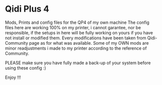 # Qidi Plus 4
Mods, Prints and config files for the QP4 of my own machine
The config files here are working 100% on my printer, i cannot garantee, nor be responsible, if the setups in here will be fully working on yours if you have not install or modified them.
Every modifications have been taken from Qidi-Community page as for what was available.
Some of my OWN mods are minor readjustments i made to my printer according to the reference of Community.

PLEASE make sure you have fully made a back-up of your system before using these config :)

Enjoy !!!
